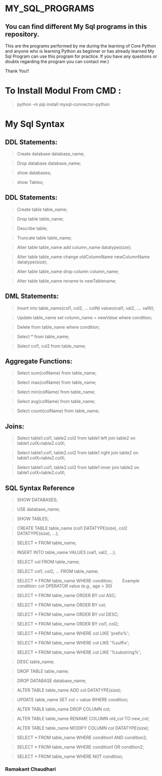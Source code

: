 # MY_SQL_PROGRAMS

## You can find different My Sql programs in this repository.

This are the programs performed by me during the learning of Core Python and anyone who is learning Python as beginner or has already learned My Sql Program can use this program for practice. If you have any questions or doubts regarding the program you can contact me:)

Thank You!!

# To Install Modul From CMD :
>python -m pip install mysql-connector-python

# My Sql Syntax
 
## DDL Statements: 
>Create database database_name; 

>Drop database database_name;

>show databases;

>show Tables;


## DDL Statements: 
>Create table table_name;

>Drop table table_name;
 
>Describe table;

>Truncate table table_name;

>Alter table table_name add column_name datatype(size);

>Alter table table_name change oldColumnName newColumnName datatype(size);

>Alter table table_name drop column column_name;

>Alter table table_name rename to newTablename;
   
## DML Statements: 
>Insert into table_name(col1, col2, … colN) values(val1, val2, …. valN);
 
>Update table_name set column_name = newValue where condition;

>Delete from table_name where condition;

>Select * from table_name;

>Select col1, col2 from table_name;
    
## Aggregate Functions: 
>Select sum(colName) from table_name;

>Select max(colName) from table_name;

>Select min(colName) from table_name;

>Select avg(colName) from table_name;
 
>Select count(colName) from table_name;
   
## Joins: 
>Select table1.col1, table2.col2 from table1 left join table2 on table1.colX=table2.colX;
 
>Select table1.col1, table2.col2 from table1 right join table2 on table1.colX=table2.colX;

>Select table1.col1, table2.col2 from table1 inner join table2 on table1.colX=table2.colX;




## SQL Syntax Reference


>SHOW DATABASES;

>USE database_name;

>SHOW TABLES;

>CREATE TABLE table_name (col1 DATATYPE(size), col2 DATATYPE(size), ...);

>SELECT * FROM table_name;

>INSERT INTO table_name VALUES (val1, val2, ...);

>SELECT col FROM table_name;

>SELECT col1, col2, ... FROM table_name;

>SELECT * FROM table_name WHERE condition;
  Example condition: col OPERATOR value (e.g., age > 30)

>SELECT * FROM table_name ORDER BY col ASC;

>SELECT * FROM table_name ORDER BY col;

>SELECT * FROM table_name ORDER BY col DESC;

>SELECT * FROM table_name ORDER BY col1, col2;

>SELECT * FROM table_name WHERE col LIKE 'prefix%';

>SELECT * FROM table_name WHERE col LIKE '%suffix';

>SELECT * FROM table_name WHERE col LIKE '%substring%';

>DESC table_name;

>DROP TABLE table_name;

>DROP DATABASE database_name;

>ALTER TABLE table_name ADD col DATATYPE(size);

>UPDATE table_name SET col = value WHERE condition;

>ALTER TABLE table_name DROP COLUMN col;

>ALTER TABLE table_name RENAME COLUMN old_col TO new_col;

>ALTER TABLE table_name MODIFY COLUMN col DATATYPE(size);

>SELECT * FROM table_name WHERE condition1 AND condition2;

>SELECT * FROM table_name WHERE condition1 OR condition2;

>SELECT * FROM table_name WHERE NOT condition;

### Ramakant Chaudhari
